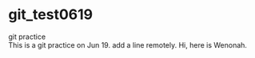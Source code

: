 # git_test0619
git practice  
This is a git practice on Jun 19.
add a line remotely.
Hi, here is Wenonah. 
